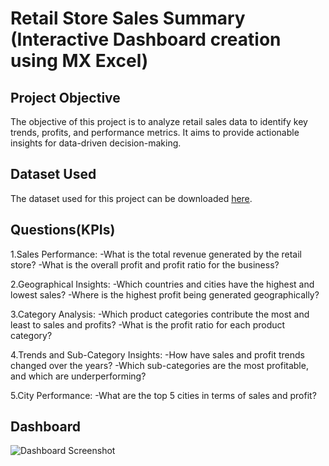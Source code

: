 # Retail Store Sales Summary (Interactive Dashboard creation using MX Excel)
## Project Objective
The objective of this project is to analyze retail sales data to identify key trends, profits, and performance metrics. It aims to provide actionable insights for data-driven decision-making.

## Dataset Used
The dataset used for this project can be downloaded [here](https://github.com/Vedant-Jawalekar/Data-Analysis-Dashboard-For-Retail-Store/blob/main/Datasets.xlsx).

## Questions(KPIs)
1.Sales Performance:
-What is the total revenue generated by the retail store?
-What is the overall profit and profit ratio for the business?

2.Geographical Insights:
-Which countries and cities have the highest and lowest sales?
-Where is the highest profit being generated geographically?

3.Category Analysis:
-Which product categories contribute the most and least to sales and profits?
-What is the profit ratio for each product category?

4.Trends and Sub-Category Insights:
-How have sales and profit trends changed over the years?
-Which sub-categories are the most profitable, and which are underperforming?

5.City Performance:
-What are the top 5 cities in terms of sales and profit?

## Dashboard
![Dashboard Screenshot](https://github.com/username/repository-name/blob/main/dashboard.png)
